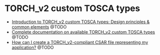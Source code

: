# TORCH_v2 custom TOSCA types

- [Introduction to TORCH_v2 custom TOSCA types: Design principles & common elements]() @TODO
- [Complete documentation on available TORCH_v2 custom TOSCA types]()  @TODO
- [How can I create a TORCH_v2-compliant CSAR file representing my application?]() @TODO
